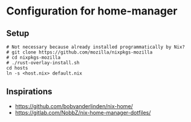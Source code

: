 # Configuration for home-manager

## Setup

```
# Not necessary because already installed programmatically by Nix?
# git clone https://github.com/mozilla/nixpkgs-mozilla
# cd nixpkgs-mozilla
# ./rust-overlay-install.sh
cd hosts
ln -s <host.nix> default.nix
```

## Inspirations

- https://github.com/bobvanderlinden/nix-home/
- https://gitlab.com/NobbZ/nix-home-manager-dotfiles/
